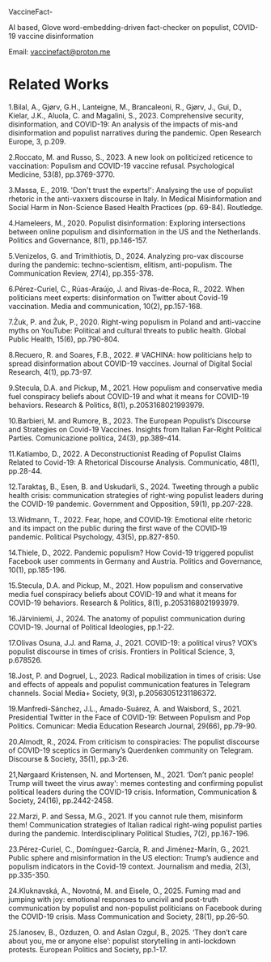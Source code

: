
VaccineFact-


AI based, Glove word-embedding-driven fact-checker on populist, COVID-19 vaccine disinformation


Email: vaccinefact@proton.me 


# Related Works



1.Bilal, A., Gjørv, G.H., Lanteigne, M., Brancaleoni, R., Gjørv, J., Gui, D., Kielar, J.K., Aluola, C. and Magalini, S., 2023. Comprehensive security, disinformation, and COVID-19: An analysis of the impacts of mis-and disinformation and populist narratives during the pandemic. Open Research Europe, 3, p.209.

2.Roccato, M. and Russo, S., 2023. A new look on politicized reticence to vaccination: Populism and COVID-19 vaccine refusal. Psychological Medicine, 53(8), pp.3769-3770.

3.Massa, E., 2019. 'Don't trust the experts!': Analysing the use of populist rhetoric in the anti-vaxxers discourse in Italy. In Medical Misinformation and Social Harm in Non-Science 
Based Health Practices (pp. 69-84). Routledge.

4.Hameleers, M., 2020. Populist disinformation: Exploring intersections between online populism and disinformation in the US and the Netherlands. Politics and Governance, 8(1), pp.146-157.

5.Venizelos, G. and Trimithiotis, D., 2024. Analyzing pro-vax discourse during the pandemic: techno-scientism, elitism, anti-populism. The Communication Review, 27(4), pp.355-378.

6.Pérez-Curiel, C., Rúas-Araújo, J. and Rivas-de-Roca, R., 2022. When politicians meet experts: disinformation on Twitter about Covid-19 vaccination. Media and communication, 10(2), pp.157-168.

7.Żuk, P. and Żuk, P., 2020. Right-wing populism in Poland and anti-vaccine myths on YouTube: Political and cultural threats to public health. Global Public Health, 15(6), pp.790-804.

8.Recuero, R. and Soares, F.B., 2022. # VACHINA: how politicians help to spread disinformation about COVID-19 vaccines. Journal of Digital Social Research, 4(1), pp.73-97.

9.Stecula, D.A. and Pickup, M., 2021. How populism and conservative media fuel conspiracy beliefs about COVID-19 and what it means for COVID-19 behaviors. Research & Politics, 8(1), p.2053168021993979.

10.Barbieri, M. and Rumore, B., 2023. The European Populist’s Discourse and Strategies on Covid-19 Vaccines. Insights from Italian Far-Right Political Parties. Comunicazione politica, 24(3), pp.389-414.

11.Katiambo, D., 2022. A Deconstructionist Reading of Populist Claims Related to Covid-19: A Rhetorical Discourse Analysis. Communicatio, 48(1), pp.28-44.

12.Taraktaş, B., Esen, B. and Uskudarli, S., 2024. Tweeting through a public health crisis: communication strategies of right-wing populist leaders during the COVID-19 pandemic. Government and Opposition, 59(1), pp.207-228.

13.Widmann, T., 2022. Fear, hope, and COVID‐19: Emotional elite rhetoric and its impact on the public during the first wave of the COVID‐19 pandemic. Political Psychology, 43(5), pp.827-850.

14.Thiele, D., 2022. Pandemic populism? How Covid-19 triggered populist Facebook user comments in Germany and Austria. Politics and Governance, 10(1), pp.185-196.

15.Stecula, D.A. and Pickup, M., 2021. How populism and conservative media fuel conspiracy beliefs about COVID-19 and what it means for COVID-19 behaviors. Research & Politics, 8(1), p.2053168021993979.

16.Järviniemi, J., 2024. The anatomy of populist communication during COVID-19. Journal of Political Ideologies, pp.1-22.

17.Olivas Osuna, J.J. and Rama, J., 2021. COVID-19: a political virus? VOX’s populist discourse in times of crisis. Frontiers in Political Science, 3, p.678526.

18.Jost, P. and Dogruel, L., 2023. Radical mobilization in times of crisis: Use and effects of appeals and populist communication features in Telegram channels. Social Media+ Society, 9(3), p.20563051231186372.

19.Manfredi-Sánchez, J.L., Amado-Suárez, A. and Waisbord, S., 2021. Presidential Twitter in the Face of COVID-19: Between Populism and Pop Politics. Comunicar: Media Education Research Journal, 29(66), pp.79-90.

20.Almodt, R., 2024. From criticism to conspiracies: The populist discourse of COVID-19 sceptics in Germany’s Querdenken community on Telegram. Discourse & Society, 35(1), pp.3-26.

21,Nørgaard Kristensen, N. and Mortensen, M., 2021. ‘Don’t panic people! Trump will tweet the virus away': memes contesting and confirming populist political leaders during the COVID-19 crisis. Information, Communication & Society, 24(16), pp.2442-2458.

22.Marzi, P. and Sessa, M.G., 2021. If you cannot rule them, misinform them! Communication strategies of Italian radical right-wing populist parties during the pandemic. Interdisciplinary Political Studies, 7(2), pp.167-196.

23.Pérez-Curiel, C., Domínguez-García, R. and Jiménez-Marín, G., 2021. Public sphere and misinformation in the US election: Trump’s audience and populism indicators in the Covid-19 context. Journalism and media, 2(3), pp.335-350.

24.Kluknavská, A., Novotná, M. and Eisele, O., 2025. Fuming mad and jumping with joy: emotional responses to uncivil and post-truth communication by populist and non-populist politicians on Facebook during the COVID-19 crisis. Mass Communication and Society, 28(1), pp.26-50.

25.Ianosev, B., Ozduzen, O. and Aslan Ozgul, B., 2025. ‘They don’t care about you, me or anyone else’: populist storytelling in anti-lockdown protests. European Politics and Society, pp.1-17.

